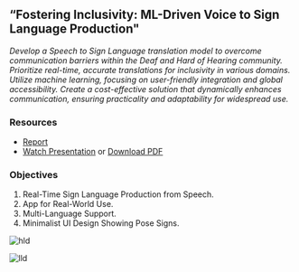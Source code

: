 ## “Fostering Inclusivity: ML-Driven Voice to Sign Language Production"

_Develop a Speech to Sign Language translation model to overcome communication barriers within the Deaf and Hard of Hearing community. Prioritize real-time, accurate translations for inclusivity in various domains. Utilize machine learning, focusing on user-friendly integration and global accessibility. Create a cost-effective solution that dynamically enhances communication, ensuring practicality and adaptability for widespread use._

### Resources

* [Report](https://github.com/SignBridgeApp/.github/files/15295523/report.pdf)
* [Watch Presentation](https://www.canva.com/design/DAGFHXMvssg/uE0Vbo5aHHkTluG8jbQD2Q/view?utm_content=DAGFHXMvssg&utm_campaign=designshare&utm_medium=link) or [Download PDF](https://github.com/SignBridgeApp/.github/files/15295502/presentation.pdf)

### Objectives

1. Real-Time Sign Language Production from Speech.
2. App for Real-World Use.
3. Multi-Language Support.
4. Minimalist UI Design Showing Pose Signs.

![hld](https://github.com/SignBridgeApp/.github/assets/87369440/f6bf9fcd-aa08-4f32-9fa0-3f2092fff336)

![lld](https://github.com/SignBridgeApp/.github/assets/87369440/cf8fca19-8d66-409a-8d8c-8360277f4a6d)
